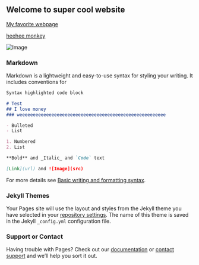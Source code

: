 ## Welcome to super cool website

 [My favorite webpage](https://www.youtube.com/watch?v=dQw4w9WgXcQ) 

 [heehee monkey](https://jekyllrb.com/) 
 
 
 ![Image](![image](https://user-images.githubusercontent.com/106357597/170606649-90d3a51e-4608-474d-b4ec-0932a42564b8.png)
)

### Markdown

Markdown is a lightweight and easy-to-use syntax for styling your writing. It includes conventions for

```markdown
Syntax highlighted code block

# Test
## I love money
### weeeeeeeeeeeeeeeeeeeeeeeeeeeeeeeeeeeeeeeeeeeeeeeeeeeeeee

- Bulleted
- List

1. Numbered
2. List

**Bold** and _Italic_ and `Code` text

[Link](url) and ![Image](src)
```

For more details see [Basic writing and formatting syntax](https://docs.github.com/en/github/writing-on-github/getting-started-with-writing-and-formatting-on-github/basic-writing-and-formatting-syntax).

### Jekyll Themes

Your Pages site will use the layout and styles from the Jekyll theme you have selected in your [repository settings](https://github.com/Hamalam570/websiteverycool/settings/pages). The name of this theme is saved in the Jekyll `_config.yml` configuration file.

### Support or Contact

Having trouble with Pages? Check out our [documentation](https://docs.github.com/categories/github-pages-basics/) or [contact support](https://support.github.com/contact) and we’ll help you sort it out.

